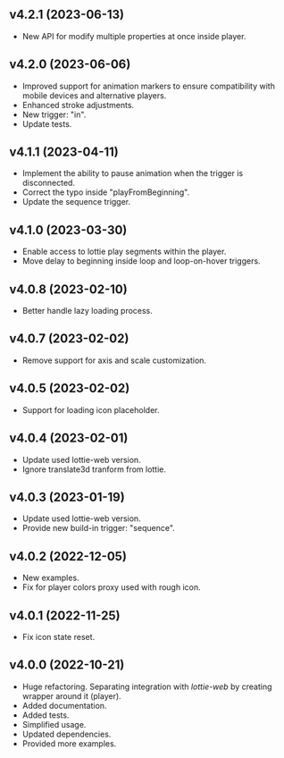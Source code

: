 ## v4.2.1 (2023-06-13)

- New API for modify multiple properties at once inside player.

## v4.2.0 (2023-06-06)

- Improved support for animation markers to ensure compatibility with mobile
  devices and alternative players.
- Enhanced stroke adjustments.
- New trigger: "in".
- Update tests.

## v4.1.1 (2023-04-11)

- Implement the ability to pause animation when the trigger is disconnected.
- Correct the typo inside "playFromBeginning".
- Update the sequence trigger.

## v4.1.0 (2023-03-30)

- Enable access to lottie play segments within the player.
- Move delay to beginning inside loop and loop-on-hover triggers.

## v4.0.8 (2023-02-10)

- Better handle lazy loading process.

## v4.0.7 (2023-02-02)

- Remove support for axis and scale customization.

## v4.0.5 (2023-02-02)

- Support for loading icon placeholder.

## v4.0.4 (2023-02-01)

- Update used lottie-web version.
- Ignore translate3d tranform from lottie.

## v4.0.3 (2023-01-19)

- Update used lottie-web version.
- Provide new build-in trigger: "sequence".

## v4.0.2 (2022-12-05)

- New examples.
- Fix for player colors proxy used with rough icon.

## v4.0.1 (2022-11-25)

- Fix icon state reset.

## v4.0.0 (2022-10-21)

- Huge refactoring. Separating integration with _lottie-web_ by creating wrapper
  around it (player).
- Added documentation.
- Added tests.
- Simplified usage.
- Updated dependencies.
- Provided more examples.
